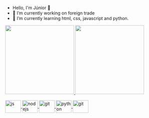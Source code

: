 - Hello, I'm Júnior 👋
-  🔭 I’m currently working on foreign trade 
- 🌱 I’m currently learning html, css, javascript and python.

<div>
    <a href="https://github.com/Junior580">
      <img height="220em"
        src="https://github-readme-stats.vercel.app/api?username=Junior580&show_icons=true&theme=dracula" />
      <img height="220em"
      src="https://github-readme-stats.vercel.app/api/top-langs/?username=junior580&theme=tokyonight" />
  </div>

<div style="display: inline_block"><br />    
       <img align="center"  alt="js" height="40" width="50" src="https://cdn.jsdelivr.net/gh/devicons/devicon/icons/javascript/javascript-original.svg" style="max-width: 100%;">
    <img align="center"  alt="nodejs" height="40" width="50" src="https://cdn.jsdelivr.net/gh/devicons/devicon/icons/nodejs/nodejs-original.svg" style="max-width: 100%;">
    <img align="center"  alt="git" height="40" width="50" src="https://cdn.jsdelivr.net/gh/devicons/devicon/icons/typescript/typescript-original.svg" style="max-width: 100%;">  
    <img align="center"  alt="python" height="40" width="50" src="https://cdn.jsdelivr.net/gh/devicons/devicon/icons/python/python-original.svg" style="max-width: 100%;">
    <img align="center"  alt="git" height="40" width="50" src="https://cdn.jsdelivr.net/gh/devicons/devicon/icons/git/git-original.svg" style="max-width: 100%;">  
    
</div>
